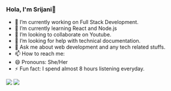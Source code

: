 ### Hola, I'm Srijani👋

- 🔭 I’m currently working on Full Stack Development.
- 🌱 I’m currently learning React and Node.js
- 👯 I’m looking to collaborate on Youtube.
- 🤔 I’m looking for help with technical documentation.
- 💬 Ask me about web development and any tech related stuffs.
- 📫 How to reach me: 
- 😄 Pronouns: She/Her
- ⚡ Fun fact: I spend almost 8 hours listening everyday.

<img src="https://github-readme-stats.vercel.app/api/top-langs/?username=Srijani-Chakroborty&layout=compact">  <img src="https://github-readme-stats.vercel.app/api?username=Srijani-Chakroborty&&show_icons=true&title_color=ffffff&icon_color=bb2acf&text_color=daf7dc&bg_color=191919">

